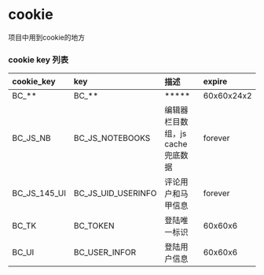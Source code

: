 # cookie
项目中用到cookie的地方

### cookie key 列表  

|cookie_key           |key|描述  |expire |
|:--------         |:---------|:---------|:---------|
|BC_**|BC_**|*****|60x60x24x2|
|BC_JS_NB|BC_JS_NOTEBOOKS|编辑器栏目数组，js cache 兜底数据|forever|
|BC_JS_145_UI|BC_JS_UID_USERINFO|评论用户和马甲信息|forever|
|BC_TK|BC_TOKEN|登陆唯一标识|60x60x6|
|BC_UI|BC_USER_INFOR|登陆用户信息|60x60x6|


